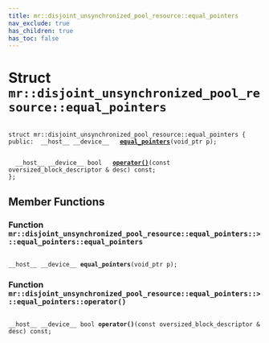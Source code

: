```yaml
---
title: mr::disjoint_unsynchronized_pool_resource::equal_pointers
nav_exclude: true
has_children: true
has_toc: false
---
```


# Struct `mr::disjoint_unsynchronized_pool_resource::equal_pointers`

<code class="doxybook">
<span>struct mr::disjoint&#95;unsynchronized&#95;pool&#95;resource::equal&#95;pointers {</span>
<span>public:</span><span>&nbsp;&nbsp;__host__ __device__ </span><span>&nbsp;&nbsp;<b><a href="/api/classes/structmr_1_1disjoint__unsynchronized__pool__resource_1_1equal__pointers.html#function-equal_pointers">equal&#95;pointers</a></b>(void_ptr p);</span>
<br>
<span>&nbsp;&nbsp;__host__ __device__ bool </span><span>&nbsp;&nbsp;<b><a href="/api/classes/structmr_1_1disjoint__unsynchronized__pool__resource_1_1equal__pointers.html#function-operator()">operator()</a></b>(const oversized_block_descriptor & desc) const;</span>
<span>};</span>
</code>

## Member Functions

<h3 id="function-equal_pointers">
Function <code>mr::disjoint&#95;unsynchronized&#95;pool&#95;resource::equal&#95;pointers::&gt;::equal&#95;pointers::equal&#95;pointers</code>
</h3>

<code class="doxybook">
<span>__host__ __device__ </span><span><b>equal_pointers</b>(void_ptr p);</span></code>
<h3 id="function-operator()">
Function <code>mr::disjoint&#95;unsynchronized&#95;pool&#95;resource::equal&#95;pointers::&gt;::equal&#95;pointers::operator()</code>
</h3>

<code class="doxybook">
<span>__host__ __device__ bool </span><span><b>operator()</b>(const oversized_block_descriptor & desc) const;</span></code>


